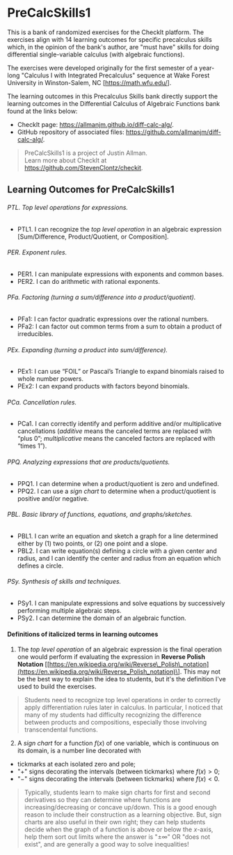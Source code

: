 # PreCalcSkills1

This is a bank of randomized exercises for the CheckIt platform. The exercises align with 14 learning outcomes for specific precalculus skills which, in the opinion of the bank's author, are "must have" skills for doing differential single\-variable calculus (with algebraic functions).

The exercises were developed originally for the first semester of a year-long "Calculus I with Integrated Precalculus" sequence at Wake Forest University in Winston-Salem, NC [<https://math.wfu.edu/>]. 

The learning outcomes in this Precalculus Skills bank directly support the learning outcomes in the Differential Calculus of Algebraic Functions bank found at the links below:

 - CheckIt page: <https://allmanjm.github.io/diff-calc-alg/>. 
 - GitHub repository of associated files: <https://github.com/allmanjm/diff-calc-alg/>. 

> PreCalcSkills1 is a project of Justin Allman. \
> Learn more about CheckIt at <https://github.com/StevenClontz/checkit>.

## Learning Outcomes for PreCalcSkills1

###### PTL. Top level operations for expressions.

 - PTL1. I can recognize the <em>top level operation</em> in an algebraic expression [Sum/Difference, Product/Quotient, or Composition].

###### PER. Exponent rules.

 - PER1. I can manipulate expressions with exponents and common bases.
 - PER2. I can do arithmetic with rational exponents.

###### PFa. Factoring (turning a sum/difference into a product/quotient).

 - PFa1: I can factor quadratic expressions over the rational numbers.
 - PFa2: I can factor out common terms from a sum to obtain a product of irreducibles.

###### PEx. Expanding (turning a product into sum/difference).

 - PEx1: I can use “FOIL” or Pascal’s Triangle to expand binomials raised to whole number powers.
 - PEx2: I can expand products with factors beyond binomials.

###### PCa. Cancellation rules.

 - PCa1. I can correctly identify and perform additive and/or multiplicative cancellations (*additive* means the canceled terms are replaced with “plus 0”; *multiplicative* means the canceled factors are replaced with “times 1”).

###### PPQ. Analyzing expressions that are products/quotients.

 - PPQ1. I can determine when a product/quotient is zero and undefined.
 - PPQ2. I can use a <em>sign chart</em> to determine when a product/quotient is positive and/or negative.

###### PBL. Basic library of functions, equations, and graphs/sketches.

 - PBL1. I can write an equation and sketch a graph for a line determined either by (1) two points, or (2) one point and a slope.
 - PBL2. I can write equation(s) defining a circle with a given center and radius, and I can identify the center and radius from an equation which defines a circle.

###### PSy. Synthesis of skills and techniques.

 - PSy1. I can manipulate expressions and solve equations by successively performing multiple algebraic steps.
 - PSy2. I can determine the domain of an algebraic function.

#### Definitions of italicized terms in learning outcomes

1. The _top level operation_ of an algebraic expression is the final operation one would perform if evaluating the expression in **Reverse Polish Notation** \[[https://en.wikipedia.org/wiki/Reverse\_Polish\_notation](https://en.wikipedia.org/wiki/Reverse_Polish_notation)\]. This may not be the best way to explain the idea to students, but it's the definition I've used to build the exercises.

> Students need to recognize top level operations in order to correctly apply differentiation rules later in calculus. In particular, I noticed that many of my students had difficulty recognizing the difference between products and compositions, especially those involving transcendental functions.

2. A *sign chart* for a function $f(x)$ of one variable, which is continuous on its domain, is a number line decorated with 

 - tickmarks at each isolated zero and pole;
 - "$+$" signs decorating the intervals (between tickmarks) where $f(x)>0$;
 - "$-$" signs decorating the intervals (between tickmarks) where $f(x)<0$.

> Typically, students learn to make sign charts for first and second derivatives so they can determine where functions are increasing/decreasing or concave up/down. This is a good enough reason to include their construction as a learning objective. But, sign charts are also useful in their own right; they can help students decide when the graph of a function is above or below the $x$-axis, help them sort out limits where the answer is "$\pm \infty$" OR "does not exist", and are generally a good way to solve inequalities!

